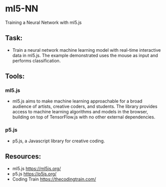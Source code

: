 # ml5-NN
Training a Neural Network with ml5.js

## **Task:** 
- Train a neural network machine learning model with real-time interactive data in ml5.js. The example demonstrated uses the mouse as input and performs classification.


## Tools:
### ml5.js
- ml5.js aims to make machine learning approachable for a broad audience of artists, creative coders, and students. The library provides access to machine learning algorithms and models in the browser, building on top of TensorFlow.js with no other external dependencies.

### p5.js
- p5.js, a Javascript library for creative coding.

## Resources:
- ml5.js https://ml5js.org/
- p5.js https://p5js.org/
- Coding Train https://thecodingtrain.com/
